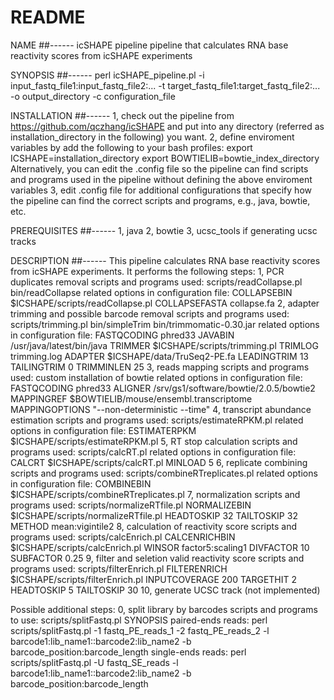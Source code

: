 README
=======

NAME
##------
icSHAPE pipeline
    pipeline that calculates RNA base reactivity scores from icSHAPE experiments 

SYNOPSIS
##------
perl icSHAPE_pipeline.pl -i input_fastq_file1:input_fastq_file2:... -t target_fastq_file1:target_fastq_file2:... -o output_directory -c configuration_file

INSTALLATION
##------
1, check out the pipeline from https://github.com/qczhang/icSHAPE and put into any directory (referred as installation_directory in the following) you want.
2, define enviroment variables by add the following to your bash profiles:
    export ICSHAPE=installation_directory
    export BOWTIELIB=bowtie_index_directory
   Alternatively, you can edit the .config file so the pipeline can find scripts and programs used in the pipeline without defining the above enviroment variables
3, edit .config file for additional configurations that specify how the pipeline can find the correct scripts and programs, e.g., java, bowtie, etc.

PREREQUISITES 
##------
1, java
2, bowtie
3, ucsc_tools if generating ucsc tracks

DESCRIPTION
##------
    This pipeline calculates RNA base reactivity scores from icSHAPE experiments. It performs the following steps:
1, PCR duplicates removal
    scripts and programs used: scripts/readCollapse.pl bin/readCollapse
    related options in configuration file: 
    COLLAPSEBIN     $ICSHAPE/scripts/readCollapse.pl 
    COLLAPSEFASTA   collapse.fa
2, adapter trimming and possible barcode removal
    scripts and programs used: scripts/trimming.pl bin/simpleTrim bin/trimmomatic-0.30.jar
    related options in configuration file: 
    FASTQCODING     phred33
    JAVABIN         /usr/java/latest/bin/java
    TRIMMER         $ICSHAPE/scripts/trimming.pl
    TRIMLOG         trimming.log
    ADAPTER         $ICSHAPE/data/TruSeq2-PE.fa
    LEADINGTRIM     13
    TAILINGTRIM     0
    TRIMMINLEN      25
3, reads mapping
    scripts and programs used: custom installation of bowtie 
    related options in configuration file: 
    FASTQCODING     phred33
    ALIGNER         /srv/gs1/software/bowtie/2.0.5/bowtie2
    MAPPINGREF      $BOWTIELIB/mouse/ensembl.transcriptome
    MAPPINGOPTIONS  "--non-deterministic --time"
4, transcript abundance estimation
    scripts and programs used: scripts/estimateRPKM.pl
    related options in configuration file: 
    ESTIMATERPKM    $ICSHAPE/scripts/estimateRPKM.pl
5, RT stop calculation
    scripts and programs used: scripts/calcRT.pl
    related options in configuration file: 
    CALCRT          $ICSHAPE/scripts/calcRT.pl
    MINLOAD         5
6, replicate combining
    scripts and programs used: scripts/combineRTreplicates.pl
    related options in configuration file: 
    COMBINEBIN      $ICSHAPE/scripts/combineRTreplicates.pl
7, normalization
    scripts and programs used: scripts/normalizeRTfile.pl
    NORMALIZEBIN    $ICSHAPE/scripts/normalizeRTfile.pl
    HEADTOSKIP      32
    TAILTOSKIP      32
    METHOD          mean:vigintile2
8, calculation of reactivity score
    scripts and programs used: scripts/calcEnrich.pl
    CALCENRICHBIN   $ICSHAPE/scripts/calcEnrich.pl
    WINSOR          factor5:scaling1
    DIVFACTOR       10
    SUBFACTOR       0.25
9, filter and seletion valid reactivity score
    scripts and programs used: scripts/filterEnrich.pl
    FILTERENRICH    $ICSHAPE/scripts/filterEnrich.pl
    INPUTCOVERAGE   200
    TARGETHIT       2
    HEADTOSKIP      5
    TAILTOSKIP      30
10, generate UCSC track (not implemented)

Possible additional steps:
0, split library by barcodes
    scripts and programs to use: scripts/splitFastq.pl
    SYNOPSIS
    paired-ends reads:
    perl scripts/splitFastq.pl -1 fastq_PE_reads_1 -2 fastq_PE_reads_2 -l barcode1:lib_name1::barcode2:lib_name2 -b barcode_position:barcode_length
    single-ends reads:
    perl scripts/splitFastq.pl -U fastq_SE_reads -l barcode1:lib_name1::barcode2:lib_name2 -b barcode_position:barcode_length





